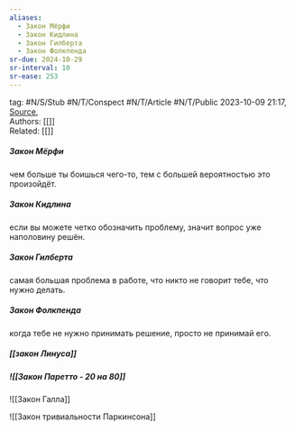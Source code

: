 ```yaml
---
aliases:
  - Закон Мёрфи
  - Закон Кидлина
  - Закон Гилберта
  - Закон Фолкпенда
sr-due: 2024-10-29
sr-interval: 10
sr-ease: 253
---
```

tag: #N/S/Stub #N/T/Conspect #N/T/Article  #N/T/Public
2023-10-09 21:17, [Source](),  
Authors: [[]]   
Related: [[]] 

##### Закон Мёрфи
чем больше ты боишься чего-то, тем с большей вероятностью это произойдёт.
##### Закон Кидлина
если вы можете четко обозначить проблему, значит вопрос уже наполовину решён.
##### Закон Гилберта
самая большая проблема в работе, что никто не говорит тебе, что нужно делать.
##### Закон Фолкпенда
когда тебе не нужно принимать решение, просто не принимай его.

##### [[закон Линуса]]

##### ![[Закон Паретто - 20 на 80]]

![[Закон Галла]]

![[Закон тривиальности Паркинсона]]
